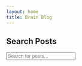 ```yaml
---
layout: home
title: Brain Blog
---
```


## Search Posts

<input type="text" id="search-input" placeholder="Search for posts...">
<ul id="search-results"></ul>

<!-- Lunr.js Library for Full-Text Search -->
<script src="https://cdn.jsdelivr.net/npm/lunr@2.3.9/lunr.min.js"></script>

<!-- Search Functionality Script -->
<script>
  document.addEventListener("DOMContentLoaded", function() {
    // Declare necessary variables
    var idx;  // Lunr index
    var docs;  // Documents (posts) to search
    var baseUrl = "{{ site.baseurl }}";  // Base URL for the site

    // Fetch the search data from search.json and initialize the search index
    fetch(baseUrl + '/search.json')
      .then(response => response.json())
      .then(data => {
        docs = data;
        idx = lunr(function() {
          this.ref('url');
          this.field('title', { boost: 10 });
          this.field('content');
          this.pipeline.remove(lunr.stemmer);
          this.searchPipeline.remove(lunr.stemmer);
          data.forEach(function(doc) {
            this.add(doc);
          }, this);
        });
      });

    // Event listener for the search input
    document.getElementById('search-input').addEventListener("keyup", function() {
      var query = this.value;  // Search query
      var results = idx.search(query);  // Perform search
      displayResults(results);
    });

    // Display the search results
    function displayResults(results) {
      var searchResults = document.getElementById('search-results');
      if (results.length) {
        var output = '';
        results.forEach(function(result) {
          var item = docs.find(i => i.url === result.ref);
          output += '<li><a href="' + baseUrl + item.url + '">' + item.title + '</a><small>' + item.content.substring(0, 150) + '...</small></li>';
        });
        searchResults.innerHTML = output;
      } else {
        searchResults.innerHTML = '<li>No results found</li>';
      }
    }
  });
</script>
